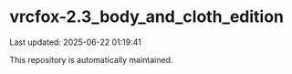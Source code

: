 # vrcfox-2.3_body_and_cloth_edition

Last updated: 2025-06-22 01:19:41

This repository is automatically maintained.
